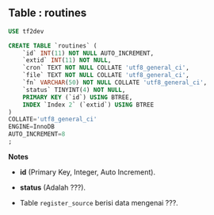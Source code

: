 Table : routines
------------------

```SQL
USE tf2dev

CREATE TABLE `routines` (
	`id` INT(11) NOT NULL AUTO_INCREMENT,
	`extid` INT(11) NOT NULL,
	`cron` TEXT NOT NULL COLLATE 'utf8_general_ci',
	`file` TEXT NOT NULL COLLATE 'utf8_general_ci',
	`fn` VARCHAR(50) NOT NULL COLLATE 'utf8_general_ci',
	`status` TINYINT(4) NOT NULL,
	PRIMARY KEY (`id`) USING BTREE,
	INDEX `Index 2` (`extid`) USING BTREE
)
COLLATE='utf8_general_ci'
ENGINE=InnoDB
AUTO_INCREMENT=8
;
```
__Notes__

+ __id__ (Primary Key, Integer, Auto Increment).

+ __status__ (Adalah ???).

+ Table `register_source` berisi data mengenai ???.